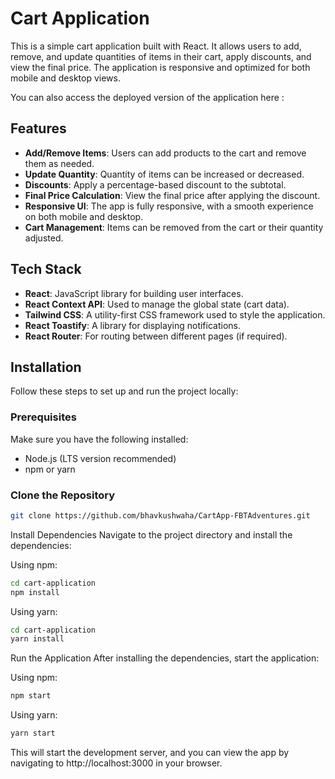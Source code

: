 # Cart Application

This is a simple cart application built with React. It allows users to add, remove, and update quantities of items in their cart, apply discounts, and view the final price. The application is responsive and optimized for both mobile and desktop views.

You can also access the deployed version of the application here : 

## Features

- **Add/Remove Items**: Users can add products to the cart and remove them as needed.
- **Update Quantity**: Quantity of items can be increased or decreased.
- **Discounts**: Apply a percentage-based discount to the subtotal.
- **Final Price Calculation**: View the final price after applying the discount.
- **Responsive UI**: The app is fully responsive, with a smooth experience on both mobile and desktop.
- **Cart Management**: Items can be removed from the cart or their quantity adjusted.

## Tech Stack

- **React**: JavaScript library for building user interfaces.
- **React Context API**: Used to manage the global state (cart data).
- **Tailwind CSS**: A utility-first CSS framework used to style the application.
- **React Toastify**: A library for displaying notifications.
- **React Router**: For routing between different pages (if required).

## Installation

Follow these steps to set up and run the project locally:

### Prerequisites

Make sure you have the following installed:
- Node.js (LTS version recommended)
- npm or yarn

### Clone the Repository

```bash
git clone https://github.com/bhavkushwaha/CartApp-FBTAdventures.git
```
Install Dependencies
Navigate to the project directory and install the dependencies:

Using npm:

```bash
cd cart-application
npm install
```

Using yarn:

```bash
cd cart-application
yarn install
```
Run the Application
After installing the dependencies, start the application:

Using npm:
```bash
npm start
```

Using yarn:
```bash
yarn start
```

This will start the development server, and you can view the app by navigating to http://localhost:3000 in your browser.
